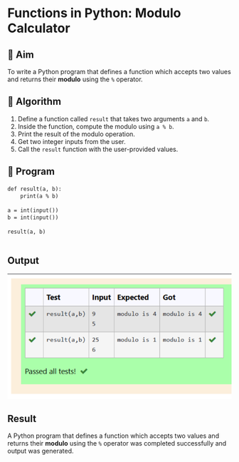 # Functions in Python: Modulo Calculator

## 🎯 Aim
To write a Python program that defines a function which accepts two values and returns their **modulo** using the `%` operator.

## 🧠 Algorithm
1. Define a function called `result` that takes two arguments `a` and `b`.
2. Inside the function, compute the modulo using `a % b`.
3. Print the result of the modulo operation.
4. Get two integer inputs from the user.
5. Call the `result` function with the user-provided values.

## 🧾 Program
```
def result(a, b):
    print(a % b)

a = int(input())
b = int(input())

result(a, b)


```

## Output

![alt text](Output22.png)
## Result
 A Python program that defines a function which accepts two values and returns their **modulo** using the `%` operator was completed successfully and output was generated.
